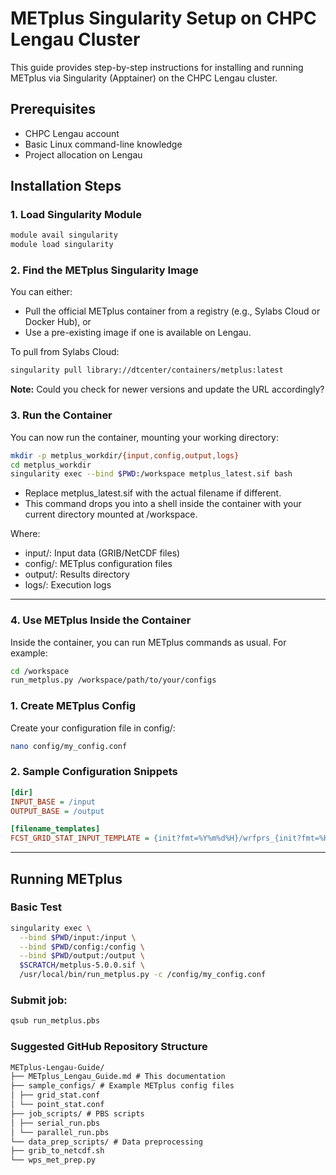 # METplus Singularity Setup on CHPC Lengau Cluster

This guide provides step-by-step instructions for installing and running METplus via Singularity (Apptainer) on the CHPC Lengau cluster.

## Prerequisites
- CHPC Lengau account
- Basic Linux command-line knowledge
- Project allocation on Lengau

## Installation Steps

### 1. Load Singularity Module
```bash
module avail singularity
module load singularity
```

### 2. Find the METplus Singularity Image
You can either:
- Pull the official METplus container from a registry (e.g., Sylabs Cloud or Docker Hub), or
- Use a pre-existing image if one is available on Lengau.

To pull from Sylabs Cloud:
```bash
singularity pull library://dtcenter/containers/metplus:latest
```

**Note:** Could you check for newer versions and update the URL accordingly?

### 3. Run the Container
You can now run the container, mounting your working directory:
```bash
mkdir -p metplus_workdir/{input,config,output,logs}
cd metplus_workdir
singularity exec --bind $PWD:/workspace metplus_latest.sif bash
```
- Replace metplus_latest.sif with the actual filename if different.
- This command drops you into a shell inside the container with your current directory mounted at /workspace.
  
Where: 
- input/: Input data (GRIB/NetCDF files)
- config/: METplus configuration files
- output/: Results directory
- logs/: Execution logs
---

### 4. Use METplus Inside the Container
Inside the container, you can run METplus commands as usual. For example:
```bash
cd /workspace
run_metplus.py /workspace/path/to/your/configs
```


### 1. Create METplus Config
Create your configuration file in config/:
```bash
nano config/my_config.conf
```

### 2. Sample Configuration Snippets
```ini
[dir]
INPUT_BASE = /input
OUTPUT_BASE = /output

[filename_templates]
FCST_GRID_STAT_INPUT_TEMPLATE = {init?fmt=%Y%m%d%H}/wrfprs_{init?fmt=%H}.grb
```
---

## Running METplus
### Basic Test
```bash
singularity exec \
  --bind $PWD/input:/input \
  --bind $PWD/config:/config \
  --bind $PWD/output:/output \
  $SCRATCH/metplus-5.0.0.sif \
  /usr/local/bin/run_metplus.py -c /config/my_config.conf
```

### Submit job:
```bash
qsub run_metplus.pbs
```

### Suggested GitHub Repository Structure 
```txt
METplus-Lengau-Guide/
├── METplus_Lengau_Guide.md # This documentation
├── sample_configs/ # Example METplus config files
│ ├── grid_stat.conf
│ └── point_stat.conf
├── job_scripts/ # PBS scripts
│ ├── serial_run.pbs
│ └── parallel_run.pbs
└── data_prep_scripts/ # Data preprocessing
├── grib_to_netcdf.sh
└── wps_met_prep.py
```












